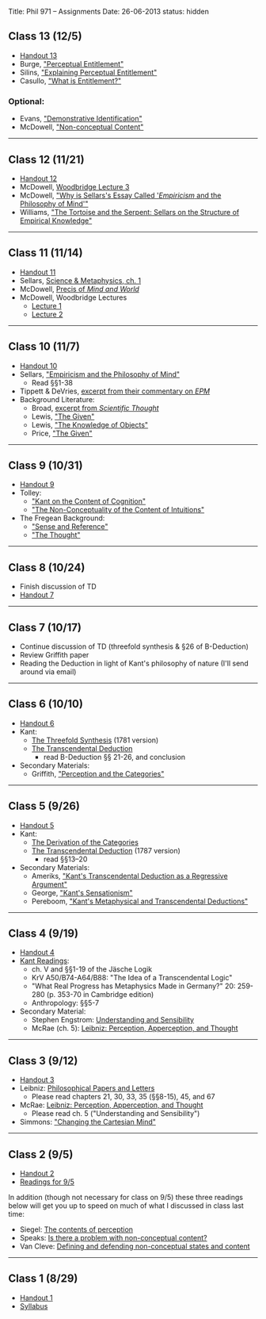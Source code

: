 Title: Phil 971 – Assignments
Date: 26-06-2013
status: hidden

## Class 13 (12/5)

- [Handout 13](|filename|/pdfs/phil971/phil971conceptualism/CSHandout13.pdf)
- Burge, ["Perceptual Entitlement"](https://www.dropbox.com/s/frr6hydjimhb69w/burge2003.pdf)
- Silins, ["Explaining Perceptual Entitlement"](https://www.dropbox.com/s/umhiw63tnmgdzdk/silins2012.pdf)
- Casullo, ["What is Entitlement?"](https://www.dropbox.com/s/uy2xm19n0kv9xtu/casullo2007.pdf)

### Optional:

- Evans, ["Demonstrative Identification"](https://www.dropbox.com/s/2t0v03krc0ddgne/Evans_DemonstrativeIdentification.pdf)
- McDowell, ["Non-conceptual Content"](https://www.dropbox.com/s/3favu12xdpavks3/McDowell_NonconceptualContent.pdf)

---

## Class 12 (11/21)

- [Handout 12](|filename|/pdfs/phil971/phil971conceptualism/CSHandout12.pdf)
- McDowell, [Woodbridge Lecture 3](https://www.dropbox.com/s/poh0foh4k55ukd8/mcdowell1998c.pdf)
- McDowell, ["Why is Sellars's Essay Called '*Empiricism* and the Philosophy of Mind'"](https://www.dropbox.com/s/j793n6utwj3i984/mcdowell2009b.pdf)
- Williams, ["The Tortoise and the Serpent: Sellars on the Structure of Empirical Knowledge"](https://www.dropbox.com/s/dsb2cqr2khcmmyr/Williams_Sellars.pdf)

---

## Class 11 (11/14)

- [Handout 11](|filename|/pdfs/phil971/phil971conceptualism/CSHandout11.pdf)
- Sellars, [Science & Metaphysics, ch. 1](https://www.dropbox.com/s/mie2qs6vidxef8t/sellars1968.pdf)
- McDowell, [Precis of *Mind and World*](https://www.dropbox.com/s/7qhogu6t2eo8y2t/mcdowell1996a.pdf)
- McDowell, Woodbridge Lectures
    - [Lecture 1](https://www.dropbox.com/s/79ovgh6s754o9i5/mcdowell1998a.pdf)
    - [Lecture 2](https://www.dropbox.com/s/oeeb25jbyiku009/mcdowell1998b.pdf)

---

## Class 10 (11/7)

- [Handout 10](|filename|/pdfs/phil971/phil971conceptualism/CSHandout10.pdf)
- Sellars, ["Empiricism and the Philosophy of Mind"](https://www.dropbox.com/s/5o0cwlppj8pxb81/Sellars_EPM.pdf)
    - Read §§1-38
- Tippett & DeVries, [excerpt from their commentary on *EPM*](https://www.dropbox.com/s/xhs6brmefobm8zv/Tippett%26DeVries_EPM.pdf)
- Background Literature:
    - Broad, [excerpt from *Scientific Thought*](https://www.dropbox.com/s/pbmwsrtvr6mqxk2/Broad_Appearances.pdf)
    - Lewis, ["The Given"](https://www.dropbox.com/s/s0se1nojgvm0qqg/Lewis_TheGiven.pdf)
    - Lewis, ["The Knowledge of Objects"](https://www.dropbox.com/s/2m1p8uhhnst0w1m/Lewis_Knowledge.pdf)
    - Price, ["The Given"](https://www.dropbox.com/s/6u92lvvtvgznu1d/Price_TheGIven.pdf)

---

## Class 9 (10/31)

- [Handout 9](|filename|/pdfs/phil971/phil971conceptualism/CSHandout9.pdf)
- Tolley: 
    - [ "Kant on the Content of Cognition" ](https://www.dropbox.com/s/37czqh0btoqianw/tolley2011.pdf)
    - [ "The Non-Conceptuality of the Content of Intuitions"](https://www.dropbox.com/s/7q8quukj7y4sum6/tolley2013.pdf)
- The Fregean Background:
    - ["Sense and Reference"](https://www.dropbox.com/s/8p23z6t5oqb4h2o/frege1948.pdf)
    - ["The Thought"](https://www.dropbox.com/s/6ydo20v37vbppsn/frege1956.pdf)

---

## Class 8 (10/24)

- Finish discussion of TD
- [Handout 7](|filename|/pdfs/phil971/phil971conceptualism/CSHandout7.pdf)

---

## Class 7 (10/17)

- Continue discussion of TD (threefold synthesis & §26 of B-Deduction)
- Review Griffith paper
- Reading the Deduction in light of Kant's philosophy of nature (I'll send around via email)

---

## Class 6 (10/10)

- [Handout 6](|filename|/pdfs/phil971/phil971conceptualism/CSHandout6.pdf)
- Kant:
    - [The Threefold Synthesis](https://www.dropbox.com/s/glcuf4b3o2s219w/Kant_ThreefoldSynthesis.pdf) (1781 version)
    - [The Transcendental Deduction](https://www.dropbox.com/s/boggfqua072q70h/Kant_B-Deduction.pdf) 
        - read B-Deduction §§ 21-26, and conclusion
- Secondary Materials:
    - Griffith, ["Perception and the Categories"](https://www.dropbox.com/s/lrnvxshiw9eee54/griffith2012.pdf)

---

## Class 5 (9/26)

- [Handout 5](|filename|/pdfs/phil971/phil971conceptualism/CSHandout5.pdf)
- Kant:
    - [The Derivation of the Categories](https://www.dropbox.com/s/doth0d4b9klwkkv/Kant_MetaphysicalDeduction.pdf)
    - [The Transcendental Deduction](https://www.dropbox.com/s/boggfqua072q70h/Kant_B-Deduction.pdf) (1787 version)
        - read §§13–20 
- Secondary Materials:
    - Ameriks, ["Kant's Transcendental Deduction as a Regressive Argument"](https://www.dropbox.com/s/rba5nf3hhk71c4o/ameriks1978.pdf)
    - George, ["Kant's Sensationism"](https://www.dropbox.com/s/kxwy8ab588rcbm5/george1981.pdf)
    - Pereboom, ["Kant's Metaphysical and Transcendental Deductions"](https://www.dropbox.com/s/bn49z2qpffkq5uv/pereboom2006.pdf)

---

## Class 4 (9/19)

- [Handout 4](|filename|/pdfs/phil971/phil971conceptualism/CSHandout4.pdf)
- [Kant Readings](https://www.dropbox.com/sh/nil9x7xsxg4old3/7cbBGBPlfz): 
    - ch. V and §§1-19 of the Jäsche Logik
    - KrV A50/B74-A64/B88: "The Idea of a Transcendental Logic"
    - "What Real Progress has Metaphysics Made in Germany?" 20: 259-280 (p. 353-70 in Cambridge edition)
    - Anthropology: §§5-7
- Secondary Material:
    - Stephen Engstrom: [Understanding and Sensibility](https://www.dropbox.com/s/rpz32lp4i7otm5s/engstrom2006.pdf)
    - McRae (ch. 5): [Leibniz: Perception, Apperception, and Thought](https://www.dropbox.com/s/cxhj6dh4456jmgg/mcrae1976.pdf)

---

## Class 3 (9/12)

- [Handout 3](|filename|/pdfs/phil971/phil971conceptualism/CSHandout3.pdf)
- Leibniz: [Philosophical Papers and Letters](https://www.dropbox.com/s/nh3xui4h4ls3e9u/leibniz1976.pdf)
    - Please read chapters 21, 30, 33, 35 (§§8-15), 45, and 67
- McRae: [Leibniz: Perception, Apperception, and Thought](https://www.dropbox.com/s/cxhj6dh4456jmgg/mcrae1976.pdf)
    - Please read ch. 5 ("Understanding and Sensibility")
- Simmons: ["Changing the Cartesian Mind"](https://www.dropbox.com/s/1j25btp3m89vxrm/simmons2001.pdf)

---

## Class 2 (9/5)

- [Handout 2](|filename|/pdfs/phil971/phil971conceptualism/CSHandout2.pdf)
- <a href="https://www.dropbox.com/sh/r31pe68we2ib3pr/CE8saw-Vo4" target="_blank">Readings for 9/5</a>

In addition (though not necessary for class on 9/5) these three readings below will get you up to speed on much of what I discussed in class last time:

- Siegel: [The contents of perception](http://plato.stanford.edu/entries/perception-contents/)
- Speaks: [Is there a problem with non-conceptual content?](https://www.dropbox.com/s/5cevq5ejfe9oktn/speaks2005.pdf)
- Van Cleve: [Defining and defending non-conceptual states and content](https://www.dropbox.com/s/pxkgsxkjuwam7pr/van%20cleve2012.pdf)

---

## Class 1 (8/29)

- [Handout 1]( |filename|/pdfs/phil971/phil971conceptualism/CSHandout1.pdf)
- [Syllabus](|filename|/pdfs/phil971/phil971conceptualism/ConceptualismSyllabus.pdf)
